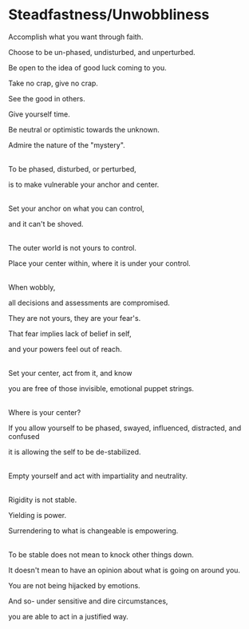 # Steadfastness/Unwobbliness
Accomplish what you want through faith.

Choose to be un-phased, undisturbed, and unperturbed.

Be open to the idea of good luck coming to you.

Take no crap, give no crap.

See the good in others.

Give yourself time.

Be neutral or optimistic towards the unknown.

Admire the nature of the "mystery".
<br><br>

To be phased, disturbed, or perturbed,

is to make vulnerable your anchor and center.
<br><br>

Set your anchor on what you can control,

and it can't be shoved.
<br><br>

The outer world is not yours to control.

Place your center within, where it is under your control.
<br><br>

When wobbly,

all decisions and assessments are compromised.

They are not yours, they are your fear's.

That fear implies lack of belief in self,

and your powers feel out of reach.
<br><br>

Set your center, act from it, and know

you are free of those invisible, emotional puppet strings.
<br><br>

Where is your center?

If you allow yourself to be phased, swayed, influenced, distracted, and confused

it is allowing the self to be de-stabilized.
<br><br>

Empty yourself and act with impartiality and neutrality.
<br><br>

Rigidity is not stable.

Yielding is power.

Surrendering to what is changeable is empowering.
<br><br>

To be stable does not mean to knock other things down.

It doesn't mean to have an opinion about what is going on around you.

You are not being hijacked by emotions.

And so- under sensitive and dire circumstances,

you are able to act in a justified way.

